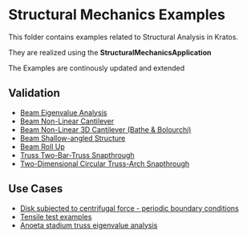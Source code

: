 # Structural Mechanics Examples

This folder contains examples related to Structural Analysis in Kratos.

They are realized using the __StructuralMechanicsApplication__

The Examples are continously updated and extended

## Validation
- [Beam Eigenvalue Analysis](validation/beam_eigenvalue_analysis/README.md)
- [Beam Non-Linear Cantilever](validation/beam_nonlinear_cantilever/README.md)
- [Beam Non-Linear 3D Cantilever (Bathe & Bolourchi)](validation/beam_nonlinear_cantilever3D_bathe/README.md)
- [Beam Shallow-angled Structure](validation/beam_shallow_angled_structure/README.md)
- [Beam Roll Up](validation/beam_roll_up/README.md)
- [Truss Two-Bar-Truss Snapthrough](validation/truss_snap_through/README.md)
- [Two-Dimensional Circular Truss-Arch Snapthrough](validation/two_dimensional_circular_truss_arch_snapthrough/README.md)

## Use Cases
- [Disk subjected to centrifugal force - periodic boundary conditions](use_cases/periodic_bc_example/README.md)
- [Tensile test examples](use_cases/tensile_test_example/README.md)
- [Anoeta stadium truss eigenvalue analysis](use_cases/anoeta_stadium_truss_eigenvalue_analysis/README.md)


